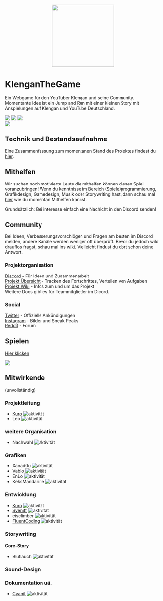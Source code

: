 <p align="center">
  <img src="https://raw.githubusercontent.com/klenganthegame/KlenganTheGame/master/sprites/icons/Icon1024.png" 
       width="200" height="200" />
</p>

</p>

# KlenganTheGame
Ein Webgame für den YouTuber Klengan und seine Community.
Momentante Idee ist ein Jump and Run mit einer kleinen Story mit Anspielungen auf Klengan und YouTube Deutschland. 

![](https://img.shields.io/badge/Engine-Godot-blue.svg)
![](https://img.shields.io/badge/Version-0.0-green.svg) 
![](https://img.shields.io/badge/License-GNU_GPLv2-green.svg)
<br>
![](https://img.shields.io/github/issues/KlenganTheGame/KlenganTheGame)
## Technik und Bestandsaufnahme
Eine Zusammenfassung zum momentanen Stand des Projektes findest du [hier](https://github.com/klenganthegame/KlenganTheGame/wiki/Momentaner-Stand).

## Mithelfen
Wir suchen noch motivierte Leute die mithelfen können dieses Spiel voranzubringen! 
Wenn du kenntnisse im Bereich (Spiele)programmierung, Grafikdesign, Gamedesign, Musik oder Storywriting hast, dann schau mal [hier](https://github.com/klenganthegame/KlenganTheGame/wiki/Mithelfen) wie du momentan Mithelfen kannst.

Grundsätzlich: Bei interesse einfach eine Nachicht in den Discord senden!

## Community
Bei Ideen, Verbesserungsvorschlögen und Fragen am besten im Discord melden, andere Kanäle werden weniger oft überprüft.
Bevor du jedoch wild drauflos fragst, schau mal ins [wiki](https://github.com/klenganthegame/KlenganTheGame/wiki). Vielleicht findust du dort schon deine Antwort.

### Projektorganisation
[Discord](https://bit.ly/ktg-discord) - Für Ideen und Zusammenarbeit   
[Projekt Übersicht](https://tree.taiga.io/project/itsleo-klengan-the-game/timeline) - Tracken des Fortschrittes, Verteilen von Aufgaben   
[Projekt Wiki](https://github.com/klenganthegame/KlenganTheGame/wiki) - Infos zum und um das Projekt   
Weitere Docs gibt es für Teammitglieder im Dicord.

### Social
[Twitter](https://twitter.com/KlengantheGame_) - Offizielle Ankündigungen   
[Instagram](https://www.instagram.com/klengan_the_game/) - Bilder und Sneak Peaks   
[Reddit](https://www.reddit.com/r/KlenganTheGame/) - Forum    

## Spielen
[Hier klicken](https://klenganthegame.github.io/KlenganTheGame/index.html)

![](https://cdn.discordapp.com/attachments/571696895085248512/572003302271746058/Fred_Scaled.png)

## Mitwirkende
(unvollständig)

### Projektleitung
* [Kuro](https://divirad.com) ![aktivität](https://img.shields.io/badge/Aktivität-aktiv-green.svg)
* Leo ![aktivität](https://img.shields.io/badge/Aktivität-inaktiv-inactive.svg)

### weitere Organisation
* Nachwahl ![aktivität](https://img.shields.io/badge/Aktivität-aktiv-green.svg)

### Grafiken
* Xanad0u ![aktivität](https://img.shields.io/badge/Aktivität-aktiv-green.svg)
* Vablo ![aktivität](https://img.shields.io/badge/Aktivität-als_Grafiker_ausgetreten-inactive.svg)
* EnLo ![aktivität](https://img.shields.io/badge/Aktivität-inaktiv-inactive.svg)
* KeksMandarine ![aktivität](https://img.shields.io/badge/Aktivität-inaktiv-inactive.svg)

### Entwicklung
* [Kuro](https://divirad.com) ![aktivität](https://img.shields.io/badge/Aktivität-aktiv-green.svg)
* [Sveniff](https://github.com/Sveniff) ![aktivität](https://img.shields.io/badge/Aktivität-aktiv-green.svg)
* eisclimber ![aktivität](https://img.shields.io/badge/Aktivität-aktiv-green.svg)
* [FluentCoding](https://github.com/FluentCoding) ![aktivität](https://img.shields.io/badge/Aktivität-ausgeschlossen-inactive.svg)

### Storywriting

#### Core-Story 
* Blutlauch ![aktivität](https://img.shields.io/badge/Aktivität-inaktiv-inactive.svg)

### Sound-Design 

### Dokumentation uä.
* [Cyanit](https://github.com/cyanit) ![aktivität](https://img.shields.io/badge/Aktivität-inaktiv-inactive.svg)
